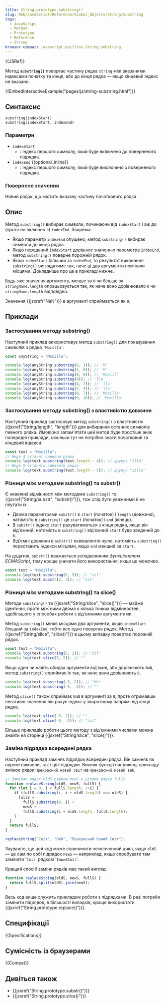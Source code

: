 ```yaml
---
title: String.prototype.substring()
slug: Web/JavaScript/Reference/Global_Objects/String/substring
tags:
  - JavaScript
  - Method
  - Prototype
  - Reference
  - String
browser-compat: javascript.builtins.String.substring
---
```


{{JSRef}}

Метод **`substring()`** повертає частину рядка `string` між вказаними індексами початку та кінця, або до кінця рядка — якщо кінцевий індекс не вказано.

{{EmbedInteractiveExample("pages/js/string-substring.html")}}

## Синтаксис

```js-nolint
substring(indexStart)
substring(indexStart, indexEnd)
```

### Параметри

- `indexStart`
  - : Індекс першого символу, який буде включено до поверненого підрядка.
- `indexEnd` {{optional_inline}}
  - : Індекс першого символу, який буде виключено з поверненого підрядка.

### Повернене значення

Новий рядок, що містить вказану частину початкового рядка.

## Опис

Метод `substring()` вибирає символи, починаючи від `indexStart` і аж до (_проте не включно з_) `indexEnd`. Зокрема:

- Якщо параметр `indexEnd` опущено, метод `substring()` вибирає символи до кінця рядка.
- Якщо переданий `indexStart` дорівнює значенню параметра `indexEnd`, метод `substring()` поверне порожній рядок.
- Якщо `indexStart` більший за `indexEnd`, то результат виконання `substring()` виглядатиме так, наче ці два аргументи поміняли місцями. Докладніше про це в прикладі нижче.

Будь-яке значення аргументу, менше за `0` чи більше за `stringName.length` опрацьовується так, як наче воно дорівнювало `0` чи `stringName.length` відповідно.

Значення {{jsxref("NaN")}} в аргументі сприймається як `0`.

## Приклади

### Застосування методу substring()

Наступний приклад використовує метод `substring()` для показування символів з рядка `'Mozilla'`:

```js
const anyString = "Mozilla";

console.log(anyString.substring(0, 1)); // 'M'
console.log(anyString.substring(1, 0)); // 'M'
console.log(anyString.substring(0, 6)); // 'Mozill'
console.log(anyString.substring(4)); // 'lla'
console.log(anyString.substring(4, 7)); // 'lla'
console.log(anyString.substring(7, 4)); // 'lla'
console.log(anyString.substring(0, 7)); // 'Mozilla'
console.log(anyString.substring(0, 10)); // 'Mozilla'
```

### Застосування методу substring() з властивістю довжини

Наступний приклад застосовує метод `substring()` з властивістю {{jsxref("String/length", "length")}} для вибирання останніх символів певного рядка. Ймовірно запам'ятати цей метод буде простіше аніж попередні приклади, оскільки тут не потрібно знати початковий та кінцевий індекси.

```js
const text = "Mozilla";
// Бере 4 останні символи рядка
console.log(text.substring(text.length - 4)); // друкує "illa"
// Бере 5 останніх символів рядка
console.log(text.substring(text.length - 5)); // друкує "zilla"
```

### Різниця між методами substring() та substr()

Є невеликі відмінності між методами `substring()` та {{jsxref("String/substr", "substr()")}}, тож слід бути уважними й не плутати їх.

- Двома параметрами `substr()` є `start` (початок) і `length` (довжина), натомість в `substring()` це `start` (початок) і `end` (кінець).
- В `substr()` індекс `start` рахуватиметься з кінця рядка, якщо він від'ємний, натомість в `substring()` від'ємний `start` буде зведений до `0`.
- Від'ємні довжини в `substr()` еквівалентні нулю, натомість `substring()` переставить індекси місцями, якщо `end` менший за `start`.

На додаток, `substr()` вважається _успадкованим функціоналом ECMAScript_, тому краще уникати його використання, якщо це можливо.

```js
const text = "Mozilla";
console.log(text.substring(2, 5)); // "zil"
console.log(text.substr(2, 3)); // "zil"
```

### Різниця між методами substring() та slice()

Методи `substring()` та {{jsxref("String/slice", "slice()")}} — майже ідентичні, проте між ними двома є кілька тонких відмінностей, здебільшого у способах роботи з від'ємними аргументами.

Метод `substring()` міняє місцями два аргументи, якщо `indexStart` більший за `indexEnd`, тобто все одно повертає рядок. Метод {{jsxref("String/slice", "slice()")}} в цьому випадку повертає порожній рядок.

```js
const text = "Mozilla";
console.log(text.substring(5, 2)); // "zil"
console.log(text.slice(5, 2)); // ""
```

Якщо один чи навіть обидва аргументи від'ємні, або дорівнюють `NaN`, метод `substring()` сприймає їх так, як наче вони дорівнюють `0`.

```js
console.log(text.substring(-5, 2)); // "Mo"
console.log(text.substring(-5, -2)); // ""
```

Метод `slice()` також сприймає `NaN` в аргументі за `0`, проте отримавши негативні значення він рахує індекс у зворотному напрямі від кінця рядка.

```js
console.log(text.slice(-5, 2)); // ""
console.log(text.slice(-5, -2)); // "zil"
```

Більше прикладів роботи цього методу з від'ємними числами можна знайти на сторінці {{jsxref("String/slice", "slice()")}}.

### Заміна підрядка всередині рядка

Наступний приклад заміняє підрядок всередині рядка. Він заміняє як окремі символи, так і цілі підрядки. Виклик функції наприкінці прикладу змінює рядок `Прекрасний новий світ` на `Прекрасний новий веб`.

```js
// Заміняє рядок oldS рядком newS у цілому рядку fullS
function replaceString(oldS, newS, fullS) {
  for (let i = 0; i < fullS.length; ++i) {
    if (fullS.substring(i, i + oldS.length) === oldS) {
      fullS =
        fullS.substring(0, i) +
        newS +
        fullS.substring(i + oldS.length, fullS.length);
    }
  }
  return fullS;
}

replaceString("Світ", "Веб", "Прекрасний Новий Світ");
```

Зауважте, що цей код може спричинити нескінченний цикл, якщо `oldS` — це сам по собі підрядок `newS` — наприклад, якщо спробувати там замінити '`Світ`' рядком '`ІншийСвіт`'.

Кращий спосіб заміни рядків має такий вигляд:

```js
function replaceString(oldS, newS, fullS) {
  return fullS.split(oldS).join(newS);
}
```

Весь код вище служить прикладом роботи з підрядками. В разі потреби замінити підрядок, в більшості випадків, краще використати {{jsxref("String.prototype.replace()")}}.

## Специфікації

{{Specifications}}

## Сумісність із браузерами

{{Compat}}

## Дивіться також

- {{jsxref("String.prototype.substr()")}}
- {{jsxref("String.prototype.slice()")}}

